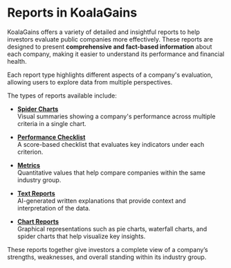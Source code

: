 # Reports in KoalaGains

KoalaGains offers a variety of detailed and insightful reports to help investors evaluate public companies more effectively. These reports are designed to present **comprehensive and fact-based information** about each company, making it easier to understand its performance and financial health.

Each report type highlights different aspects of a company's evaluation, allowing users to explore data from multiple perspectives.

The types of reports available include:

- [**Spider Charts**](./spider_chart_report.md)  
  Visual summaries showing a company's performance across multiple criteria in a single chart.

- [**Performance Checklist**](./peformance_checklist_report.md)  
  A score-based checklist that evaluates key indicators under each criterion.

- [**Metrics**](./metrics_report.md)  
  Quantitative values that help compare companies within the same industry group.

- [**Text Reports**](./text_report.md)  
  AI-generated written explanations that provide context and interpretation of the data.

- [**Chart Reports**](./chart_reports.md)  
  Graphical representations such as pie charts, waterfall charts, and spider charts that help visualize key insights.

These reports together give investors a complete view of a company’s strengths, weaknesses, and overall standing within its industry group.
